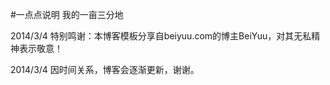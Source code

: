 ﻿#一点点说明
我的一亩三分地

2014/3/4 
特别鸣谢：本博客模板分享自beiyuu.com的博主BeiYuu，对其无私精神表示敬意！

2014/3/4 
因时间关系，博客会逐渐更新，谢谢。